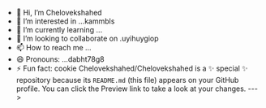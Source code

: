 - 👋 Hi, I’m Chelovekshahed
- 👀 I’m interested in ...kammbls
- 🌱 I’m currently learning ...
- 💞️ I’m looking to collaborate on .uyihuygiop
- 📫 How to reach me ...
- 😄 Pronouns: ...dabht78g8
- ⚡ Fun fact: cookie
Chelovekshahed/Chelovekshahed is a ✨ special ✨ repository because its `README.md` (this file) appears on your GitHub profile.
You can click the Preview link to take a look at your changes.
--->
